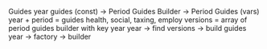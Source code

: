 Guides
year guides (const) -> Period Guides Builder -> Period Guides (vars)
year + period = guides
health, social, taxing, employ
versions = array of period guides builder with key year
year -> find versions -> build guides
year -> factory -> builder
